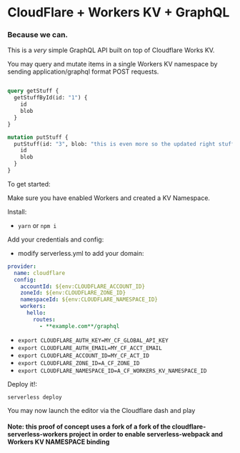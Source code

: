 # CloudFlare + Workers KV + GraphQL
### Because we can.

This is a *very* simple GraphQL API built on top of Cloudflare Works KV.

You may query and mutate items in a single Workers KV namespace by sending application/graphql format POST requests.

```graphql

query getStuff {
  getStuffById(id: "1") {
    id
    blob
  }
}

mutation putStuff {
  putStuff(id: "3", blob: "this is even more so the updated right stuff") {
    id
    blob
  }
}
```

To get started:

Make sure you have enabled Workers and created a KV Namespace.

Install:

- `yarn` or `npm i`

Add your credentials and config:
- modify serverless.yml to add your domain:

```yaml
provider:
  name: cloudflare
  config:
    accountId: ${env:CLOUDFLARE_ACCOUNT_ID}
    zoneId: ${env:CLOUDFLARE_ZONE_ID}
    namespaceId: ${env:CLOUDFLARE_NAMESPACE_ID}
    workers:
      hello:
        routes:
          - **example.com**/graphql
```
- `export CLOUDFLARE_AUTH_KEY=MY_CF_GLOBAL_API_KEY`
- `export CLOUDFLARE_AUTH_EMAIL=MY_CF_ACCT_EMAIL`
- `export CLOUDFLARE_ACCOUNT_ID=MY_CF_ACT_ID`
- `export CLOUDFLARE_ZONE_ID=A_CF_ZONE_ID`
- `export CLOUDFLARE_NAMESPACE_ID=A_CF_WORKERS_KV_NAMESPACE_ID`

Deploy it!:

`serverless deploy`

You may now launch the editor via the Cloudflare dash and play

#### **Note:** this proof of concept uses a fork of a fork of the cloudflare-serverless-workers project in order to enable serverless-webpack and Workers KV NAMESPACE binding